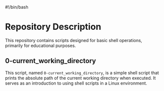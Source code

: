 #!/bin/bash
# Repository Description

This repository contains scripts designed for basic shell operations, primarily for educational purposes.

## 0-current_working_directory

This script, named `0-current_working_directory`, is a simple shell script that prints the absolute path of the current working directory when executed. It serves as an introduction to using shell scripts in a Linux environment.

